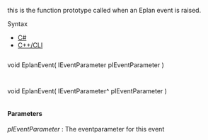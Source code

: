 this is the function prototype called when an Eplan event is raised.

Syntax

* [C#](#i-syntax-CS)
* [C++/CLI](#i-syntax-CPP2005)

```
```
void EplanEvent( 
   IEventParameter pIEventParameter
)
```
```

```
```
void EplanEvent( 
   IEventParameter^ pIEventParameter
)
```
```

#### Parameters

*pIEventParameter*
:   The eventparameter for this event


